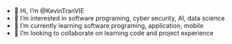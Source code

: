 - 👋 Hi, I’m @KevinTranVIE
- 👀 I’m interested in software programing, cyber security, AI, data science 
- 🌱 I’m currently learning software programing, application, mobile
- 💞️ I’m looking to collaborate on learning code and project experience 
<!-- - 📫 How to reach me ... --->

<!---
KevinTranVIE/KevinTranVIE is a ✨ special ✨ repository because its `README.md` (this file) appears on your GitHub profile.
You can click the Preview link to take a look at your changes.
--->

